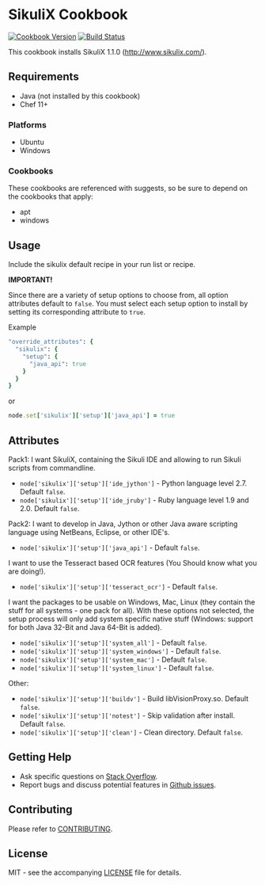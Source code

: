 # SikuliX Cookbook

[![Cookbook Version](http://img.shields.io/cookbook/v/sikulix.svg?style=flat-square)][cookbook]
[![Build Status](http://img.shields.io/travis/dhoer/chef-sikulix.svg?style=flat-square)][travis]

[cookbook]: https://supermarket.chef.io/cookbooks/sikulix
[travis]: https://travis-ci.org/dhoer/chef-sikulix

This cookbook installs SikuliX 1.1.0 (http://www.sikulix.com/).

## Requirements

- Java (not installed by this cookbook)
- Chef 11+

### Platforms

- Ubuntu
- Windows

### Cookbooks

These cookbooks are referenced with suggests, so be sure to depend on the cookbooks that apply:

- apt
- windows

## Usage

Include the sikulix default recipe in your run list or recipe.

**IMPORTANT!**

Since there are a variety of setup options to choose from, all option attributes default to `false`.
You must select each setup option to install by setting its corresponding attribute to `true`.

Example

```ruby
"override_attributes": {
  "sikulix": {
    "setup": {
      "java_api": true
    }
  }
}
```

or

```ruby
node.set['sikulix']['setup']['java_api'] = true
```


## Attributes

Pack1: I want SikuliX, containing the Sikuli IDE and allowing to run Sikuli scripts from commandline.

- `node['sikulix']['setup']['ide_jython']` - Python language level 2.7. Default `false`.
- `node['sikulix']['setup']['ide_jruby']` - Ruby language level 1.9 and 2.0. Default `false`.

Pack2: I want to develop in Java, Jython or other Java aware scripting language using NetBeans, Eclipse, or other IDE's.

- `node['sikulix']['setup']['java_api']` - Default `false`.  

I want to use the Tesseract based OCR features (You Should know what you are doing!).

- `node['sikulix']['setup']['tesseract_ocr']` - Default `false`. 

I want the packages to be usable on Windows, Mac, Linux (they contain the stuff for all systems - one pack for all).
With these options not selected, the setup process will only add system specific native stuff (Windows: support for
both Java 32-Bit and Java 64-Bit is added).

- `node['sikulix']['setup']['system_all']` - Default `false`. 
- `node['sikulix']['setup']['system_windows']` - Default `false`. 
- `node['sikulix']['setup']['system_mac']` - Default `false`. 
- `node['sikulix']['setup']['system_linux']` - Default `false`.

Other:

- `node['sikulix']['setup']['buildv']` - Build libVisionProxy.so. Default `false`.
- `node['sikulix']['setup']['notest']` - Skip validation after install. Default `false`.
- `node['sikulix']['setup']['clean']` - Clean directory. Default `false`.

## Getting Help

- Ask specific questions on [Stack Overflow](http://stackoverflow.com/questions/tagged/chef-sikulix).
- Report bugs and discuss potential features in [Github issues](https://github.com/dhoer/chef-sikulix/issues).

## Contributing

Please refer to [CONTRIBUTING](https://github.com/dhoer/chef-sikulix/blob/master/CONTRIBUTING.md).

## License

MIT - see the accompanying [LICENSE](https://github.com/dhoer/chef-sikulix/blob/master/LICENSE.md) file for details.
